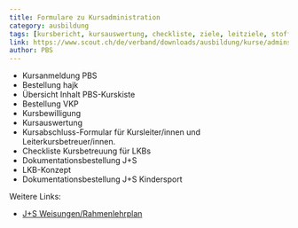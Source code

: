 ```yaml
---
title: Formulare zu Kursadministration
category: ausbildung
tags: [kursbericht, kursauswertung, checkliste, ziele, leitziele, stoffplan, stoffpläne, basis, aufbau, lst1, lst2, kursadministration, kursanmeldung]
link: https://www.scout.ch/de/verband/downloads/ausbildung/kurse/adminstration/formulare-kursadministration/
author: PBS
---
```


* Kursanmeldung PBS
* Bestellung hajk
* Übersicht Inhalt PBS-Kurskiste
* Bestellung VKP
* Kursbewilligung
* Kursauswertung
* Kursabschluss-Formular für Kursleiter/innen und Leiterkursbetreuer/innen.
* Checkliste Kursbetreuung für LKBs
* Dokumentationsbestellung J+S
* LKB-Konzept
* Dokumentationsbestellung J+S Kindersport

Weitere Links:
* [J+S Weisungen/Rahmenlehrplan](http://www.jugendundsport.ch/de/sportarten/lagersport-trekking-uebersicht/aus-und-weiterbildung/ausbildungsstruktur/grundausbildung.html)
